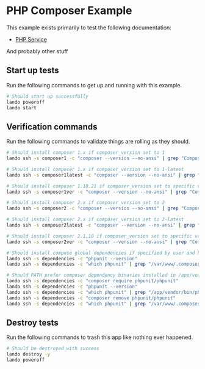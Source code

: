 PHP Composer Example
===========

This example exists primarily to test the following documentation:

* [PHP Service](https://docs.devwithlando.io/tutorials/php.html)

And probably other stuff

Start up tests
--------------

Run the following commands to get up and running with this example.

```bash
# Should start up successfully
lando poweroff
lando start
```

Verification commands
---------------------

Run the following commands to validate things are rolling as they should.

```bash
# Should install composer 1.x if composer_version set to 1
lando ssh -s composer1 -c "composer --version --no-ansi" | grep "Composer version 1."

# Should install composer 1.x if composer_version set to 1-latest
lando ssh -s composer1latest -c "composer --version --no-ansi" | grep "Composer version 1."

# Should install composer 1.10.21 if composer_version set to specific version
lando ssh -s composer1ver -c "composer --version --no-ansi" | grep "Composer version 1.10.21"

# Should install composer 2.x if composer_version set to 2
lando ssh -s composer2 -c "composer --version --no-ansi" | grep "Composer version 2."

# Should install composer 2.x if composer_version set to 2-latest
lando ssh -s composer2latest -c "composer --version --no-ansi" | grep "Composer version 2."

# Should install composer 2.1.10 if composer_version set to specific version
lando ssh -s composer2ver -c "composer --version --no-ansi" | grep "Composer version 2.1.10"

# Should install compose global dependencies if specified by user and have them available in PATH
lando ssh -s dependencies -c "phpunit --version"
lando ssh -s dependencies -c "which phpunit" | grep "/var/www/.composer/vendor/bin/phpunit"

# Should PATH prefer composer dependency binaries installed in /app/vendor over global ones
lando ssh -s dependencies -c "composer require phpunit/phpunit"
lando ssh -s dependencies -c "phpunit --version"
lando ssh -s dependencies -c "which phpunit" | grep "/app/vendor/bin/phpunit"
lando ssh -s dependencies -c "composer remove phpunit/phpunit"
lando ssh -s dependencies -c "which phpunit" | grep "/var/www/.composer/vendor/bin/phpunit"
```

Destroy tests
-------------

Run the following commands to trash this app like nothing ever happened.

```bash
# Should be destroyed with success
lando destroy -y
lando poweroff
```
